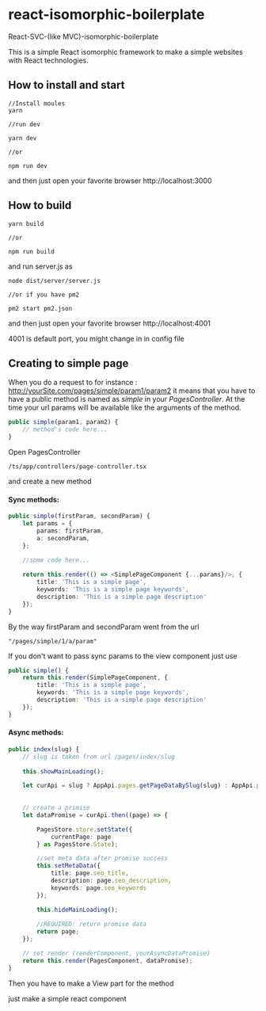 # react-isomorphic-boilerplate
React-SVC-(like MVC)-isomorphic-boilerplate

This is a simple React isomorphic framework to make a simple websites with React technologies.

## How to install and start

```
//Install moules
yarn 

//run dev

yarn dev

//or

npm run dev
```
and then just open your favorite browser 
http://localhost:3000

## How to build

```
yarn build

//or 

npm run build
```

and run server.js as

```
node dist/server/server.js

//or if you have pm2

pm2 start pm2.json
```

and then just open your favorite browser 
http://localhost:4001

4001 is default port, you might change in in config file 

## Creating to simple page

When you do a request to for instance : http://yourSite.com/pages/simple/param1/param2
it means that you have to have a public method is named as *simple* in your *PagesController*.
At the time your url params will be available like the arguments of the method.

```typescript
public simple(param1, param2) {
	// method's code here...
}
```

Open PagesController
```
/ts/app/controllers/page-controller.tsx 
```
and create a new method

#### Sync methods:

```typescript
public simple(firstParam, secondParam) {
	let params = {
		params: firstParam,
		a: secondParam,
	};
	
	//some code here...

	return this.render(() => <SimplePageComponent {...params}/>, {
		title: 'This is a simple page',
		keywords: 'This is a simple page keywords',
		description: 'This is a simple page description'
	});
}

```
By the way firstParam and secondParam went from the url 
```
"/pages/simple/1/a/param"
``` 

If you don't want to pass sync params to the view component just use
```typescript
public simple() {
	return this.render(SimplePageComponent, {
		title: 'This is a simple page',
		keywords: 'This is a simple page keywords',
		description: 'This is a simple page description'
	});
}

```
#### Async methods:

```typescript
public index(slug) {
	// slug is taken from url /pages/index/slug
	
	this.showMainLoading();

	let curApi = slug ? AppApi.pages.getPageDataBySlug(slug) : AppApi.pages.getPageDataById(1);
	
	
	// create a primise	
	let dataPromise = curApi.then((page) => {

		PagesStore.store.setState({
			currentPage: page
		} as PagesStore.State);

		//set meta data after promise success
		this.setMetaData({
			title: page.seo_title,
			description: page.seo_description,
			keywords: page.seo_keywords
		});

		this.hideMainLoading();
		
		//REQUIRED: return promise data
		return page;
	});

	// set render (renderComponent, yourAsyncDataPromise)
	return this.render(PagesComponent, dataPromise);
}
```
Then you have to make a View part for the method 

just make a simple react component
